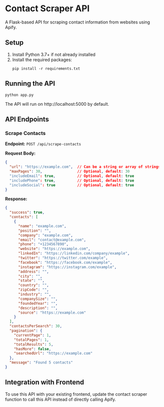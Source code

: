 # Contact Scraper API

A Flask-based API for scraping contact information from websites using Apify.

## Setup

1. Install Python 3.7+ if not already installed
2. Install the required packages:
   ```
   pip install -r requirements.txt
   ```

## Running the API

```
python app.py
```

The API will run on http://localhost:5000 by default.

## API Endpoints

### Scrape Contacts

**Endpoint:** `POST /api/scrape-contacts`

**Request Body:**

```json
{
  "url": "https://example.com",  // Can be a string or array of strings
  "maxPages": 30,                // Optional, default: 30
  "includeEmail": true,          // Optional, default: true
  "includePhone": true,          // Optional, default: true
  "includeSocial": true          // Optional, default: true
}
```

**Response:**

```json
{
  "success": true,
  "contacts": [
    {
      "name": "example.com",
      "position": "",
      "company": "example.com",
      "email": "contact@example.com",
      "phone": "+1234567890",
      "website": "https://example.com",
      "linkedIn": "https://linkedin.com/company/example",
      "twitter": "https://twitter.com/example",
      "facebook": "https://facebook.com/example",
      "instagram": "https://instagram.com/example",
      "address": "",
      "city": "",
      "state": "",
      "country": "",
      "zipCode": "",
      "industry": "",
      "companySize": "",
      "foundedYear": "",
      "description": "",
      "source": "https://example.com"
    }
  ],
  "contactsPerSearch": 30,
  "pagination": {
    "currentPage": 1,
    "totalPages": 1,
    "totalResults": 5,
    "hasMore": false,
    "searchedUrl": "https://example.com"
  },
  "message": "Found 5 contacts"
}
```

## Integration with Frontend

To use this API with your existing frontend, update the contact scraper function to call this API instead of directly calling Apify.
